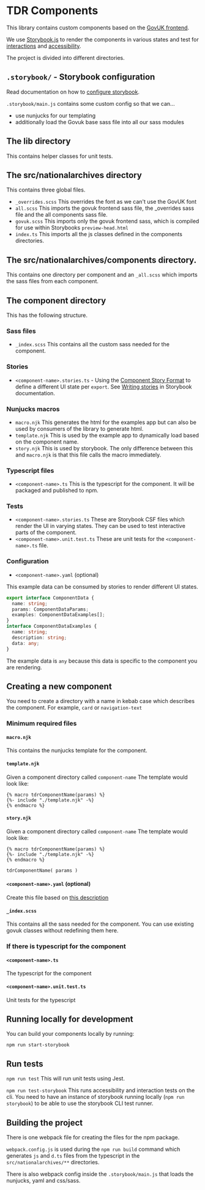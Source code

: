 # TDR Components

This library contains custom components based on the [GovUK frontend](https://design-system.service.gov.uk/).

We use [Storybook.js](https://storybook.js.org/docs/html/get-started/why-storybook) to render the components in various states and test for [interactions](https://storybook.js.org/docs/html/writing-tests/interaction-testing) and [accessibility](https://storybook.js.org/docs/html/writing-tests/accessibility-testing).

The project is divided into different directories.

## `.storybook/` - Storybook configuration

Read documentation on how to [configure storybook](https://storybook.js.org/docs/html/configure/overview#configure-your-storybook-project).

`.storybook/main.js` contains some custom config so that we can...

- use nunjucks for our templating
- additionally load the Govuk base sass file into all our sass modules

## The lib directory

This contains helper classes for unit tests.

## The src/nationalarchives directory

This contains three global files.

- `_overrides.scss` This overrides the font as we can't use the GovUK font
- `all.scss` This imports the govuk frontend sass file, the \_overrides sass file and the all components sass file.
- `govuk.scss` This imports only the govuk frontend sass, which is compiled for use within Storybooks `preview-head.html`
- `index.ts` This imports all the js classes defined in the components directories.

## The src/nationalarchives/components directory.

This contains one directory per component and an `_all.scss` which imports the sass files from each component.

## The component directory

This has the following structure.

### Sass files

- `_index.scss` This contains all the custom sass needed for the component.

### Stories

- `<component-name>.stories.ts` - Using the [Component Story Format](https://storybook.js.org/docs/html/api/csf) to define a different UI state per `export`. See [Writing stories](https://storybook.js.org/docs/html/api/csf) in Storybook documentation.

### Nunjucks macros

- `macro.njk` This generates the html for the examples app but can also be used by consumers of the library to generate html.
- `template.njk` This is used by the example app to dynamically load based on the component name.
- `story.njk` This is used by storybook. The only difference between this and `macro.njk` is that this file calls the macro immediately.

### Typescript files

- `<component-name>.ts` This is the typescript for the component. It will be packaged and published to npm.

### Tests

- `<component-name>.stories.ts` These are Storybook CSF files which render the UI in varying states.
  They can be used to test interactive parts of the component.
- `<component-name>.unit.test.ts` These are unit tests for the `<component-name>.ts` file.

### Configuration

- `<component-name>.yaml` (optional)

This example data can be consumed by stories to render different UI states.

```typescript
export interface ComponentData {
  name: string;
  params: ComponentDataParams;
  examples: ComponentDataExamples[];
}
interface ComponentDataExamples {
  name: string;
  description: string;
  data: any;
}
```

The example data is `any` because this data is specific to the component you are rendering.

## Creating a new component

You need to create a directory with a name in kebab case which describes the component. For example, `card` or `navigation-text`

### Minimum required files

#### `macro.njk`

This contains the nunjucks template for the component.

#### `template.njk`

Given a component directory called `component-name` The template would look like:

```text
{% macro tdrComponentName(params) %}
{%- include "./template.njk" -%}
{% endmacro %}
```

#### `story.njk`

Given a component directory called `component-name` The template would look like:

```text
{% macro tdrComponentName(params) %}
{%- include "./template.njk" -%}
{% endmacro %}

tdrComponentName( params )
```

#### `<component-name>.yaml` (optional)

Create this file based on [this description](#configuration)

#### `_index.scss`

This contains all the sass needed for the component. You can use existing govuk classes without redefining them here.

### If there is typescript for the component

#### `<component-name>.ts`

The typescript for the component

#### `<component-name>.unit.test.ts`

Unit tests for the typescript

## Running locally for development

You can build your components locally by running:

`npm run start-storybook`

## Run tests

`npm run test`
This will run unit tests using Jest.

`npm run test-storybook`
This runs accessibility and interaction tests on the cli. You need to have an instance of storybook running locally (`npm run storybook`) to be able to use the storybook CLI test runner.

## Building the project

There is one webpack file for creating the files for the npm package.

`webpack.config.js` is used during the `npm run build` command which generates `js` and `d.ts` files from the typescript in the `src/nationalarchives/**` directories.

There is also webpack config inside the `.storybook/main.js` that loads the nunjucks, yaml and css/sass.
